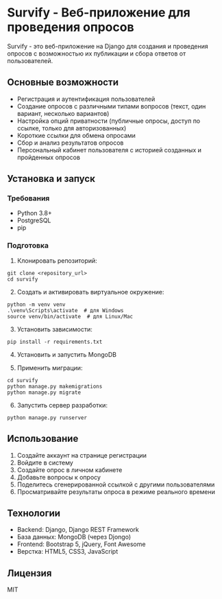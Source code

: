 # Survify - Веб-приложение для проведения опросов

Survify - это веб-приложение на Django для создания и проведения опросов с возможностью их публикации и сбора ответов от пользователей.

## Основные возможности

- Регистрация и аутентификация пользователей
- Создание опросов с различными типами вопросов (текст, один вариант, несколько вариантов)
- Настройка опций приватности (публичные опросы, доступ по ссылке, только для авторизованных)
- Короткие ссылки для обмена опросами
- Сбор и анализ результатов опросов
- Персональный кабинет пользователя с историей созданных и пройденных опросов

## Установка и запуск

### Требования

- Python 3.8+
- PostgreSQL
- pip

### Подготовка

1. Клонировать репозиторий:
```
git clone <repository_url>
cd survify
```

2. Создать и активировать виртуальное окружение:
```
python -m venv venv
.\venv\Scripts\activate  # для Windows
source venv/bin/activate  # для Linux/Mac
```

3. Установить зависимости:
```
pip install -r requirements.txt
```

4. Установить и запустить MongoDB

5. Применить миграции:
```
cd survify
python manage.py makemigrations
python manage.py migrate
```

6. Запустить сервер разработки:
```
python manage.py runserver
```

## Использование

1. Создайте аккаунт на странице регистрации
2. Войдите в систему
3. Создайте опрос в личном кабинете
4. Добавьте вопросы к опросу
5. Поделитесь сгенерированной ссылкой с другими пользователями
6. Просматривайте результаты опроса в режиме реального времени

## Технологии

- Backend: Django, Django REST Framework
- База данных: MongoDB (через Djongo)
- Frontend: Bootstrap 5, jQuery, Font Awesome
- Верстка: HTML5, CSS3, JavaScript

## Лицензия

MIT 
